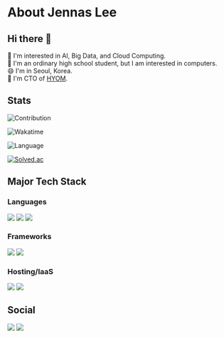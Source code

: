# About Jennas Lee

## Hi there 👋
🌱 I'm interested in AI, Big Data, and Cloud Computing.  
🔭 I'm an ordinary high school student, but I am interested in computers.  
😄 I'm in Seoul, Korea.  
🔭 I'm CTO of [HYOM](https://github.com/ampcompany).

## Stats

![Contribution](https://github-readme-stats.vercel.app/api?username=Jennas-Lee&count_private=true&show_icons=true&theme=algolia&include_all_commits=true&count_private=true)

![Wakatime](https://github-readme-stats.vercel.app/api/wakatime?username=JennasLee&layout=compact&theme=algolia)

![Language](https://github-readme-stats.vercel.app/api/top-langs/?username=Jennas-Lee&theme=algolia&layout=compact&hide=&count_private=true&show_icons=true)

[![Solved.ac](http://mazassumnida.wtf/api/v2/generate_badge?boj=bi0416&)](https://solved.ac/profile/bi0416)

## Major Tech Stack

### Languages

<span><img src="https://img.shields.io/badge/Python-3776AB?logo=Python&logoColor=white"></span>
<span><img src="https://img.shields.io/badge/Node.js-339933?logo=Node.js&logoColor=white"></span>
<span><img src="https://img.shields.io/badge/TypeScript-3178C6?logo=TypeScript&logoColor=white"></span>

### Frameworks

<span><img src="https://img.shields.io/badge/Flask-000000?logo=Flask&logoColor=white"></span>
<span><img src="https://img.shields.io/badge/Express-000000?logo=Express&logoColor=white"></span>

### Hosting/IaaS

<span><img src="https://img.shields.io/badge/Amazon%20AWS-232F3E?logo=Amazon-AWS&logoColor=white"></span>
<span><img src="https://img.shields.io/badge/Docker-2496ED?logo=Docker&logoColor=white"></span>

## Social

<span><a href="https://www.instagram.com/specialist_sj/"><img src="https://img.shields.io/badge/specialist_sj-E4405F?logo=Instagram&logoColor=white"></a></span>
<span><a href="https://blog.naver.com/bi0416"><img src="https://img.shields.io/badge/Naver Blog-03C75A?logo=Naver&logoColor=white"></a></span>

<!--
**Jennas-Lee/Jennas-Lee** is a ✨ _special_ ✨ repository because its `README.md` (this file) appears on your GitHub profile.

Here are some ideas to get you started:

- 🔭 I’m currently working on ...
- 🌱 I’m currently learning ...
- 👯 I’m looking to collaborate on ...
- 🤔 I’m looking for help with ...
- 💬 Ask me about ...
- 📫 How to reach me: ...
- 😄 Pronouns: ...
- ⚡ Fun fact: ...
-->
